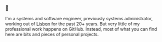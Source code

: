 ### 👋

I'm a systems and software engineer, previously systems administrator, working out of [Lisbon](https://en.wikipedia.org/wiki/Lisbon) for the past 20+ years. But very little of my professional work happens on GitHub. Instead, most of what you can find here are bits and pieces of personal projects.
